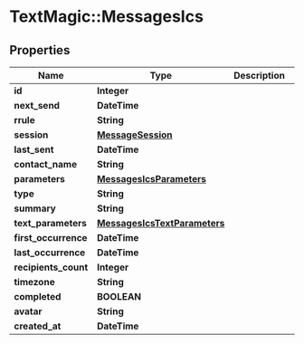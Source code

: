 # TextMagic::MessagesIcs

## Properties
Name | Type | Description | Notes
------------ | ------------- | ------------- | -------------
**id** | **Integer** |  | 
**next_send** | **DateTime** |  | 
**rrule** | **String** |  | 
**session** | [**MessageSession**](MessageSession.md) |  | 
**last_sent** | **DateTime** |  | 
**contact_name** | **String** |  | 
**parameters** | [**MessagesIcsParameters**](MessagesIcsParameters.md) |  | 
**type** | **String** |  | 
**summary** | **String** |  | 
**text_parameters** | [**MessagesIcsTextParameters**](MessagesIcsTextParameters.md) |  | 
**first_occurrence** | **DateTime** |  | 
**last_occurrence** | **DateTime** |  | 
**recipients_count** | **Integer** |  | 
**timezone** | **String** |  | 
**completed** | **BOOLEAN** |  | 
**avatar** | **String** |  | 
**created_at** | **DateTime** |  | 


